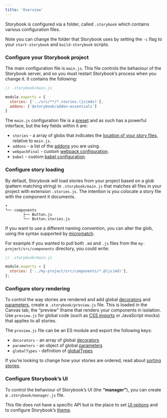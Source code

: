 ```yaml
---
title: 'Overview'
---
```


Storybook is configured via a folder, called `.storybook` which contains various configuration files. 

<div class=".aside">

Note you can change the folder that Storybook uses by setting the `-c` flag to your `start-storybook` and `build-storybook` scripts.

</div>


### Configure your Storybook project

The main configuration file is `main.js`. This file controls the behaviour of the Storybook server, and so you must restart Storybook’s process when you change it. It contains the following:

```js
// .storybook/main.js

module.exports = {
  stories: ['../src/**/*.stories.(js|mdx)'],
  addons: ['@storybook/addon-essentials']
}
```

The `main.js` configuration file is a [preset](../api/addons#addon-presets) and as such has a powerful interface, but the key fields within it are:

- `stories` - a array of globs that indicates the [location of your story files](#configure-story-loading), relative to `main.js`.
- `addons` - a list of the [addons](/addons) you are using.
- `webpackFinal` - custom [webpack configuration](./integration#extending-storybooks-webpack-config).
- `babel` - custom [babel configuration](./integration#babel).

### Configure story loading

By default, Storybook will load stories from your project based on a glob (pattern matching string) in `.storybook/main.js` that matches all files in your project with extension `.stories.js`. The intention is you colocate a story file with the component it documents.

```
•
└── components
        ├── Button.js
        └── Button.stories.js
```

If you want to use a different naming convention, you can alter the glob, using the syntax supported by [micromatch](https://github.com/micromatch/micromatch#extended-globbing).

For example if you wanted to pull both `.md` and `.js` files from the `my-project/src/components` directory, you could write:

```js
// .storybook/main.js

module.exports = {
  stories: ['../my-project/src/components/*.@(js|md)'],
};
```

### Configure story rendering

To control the way stories are rendered and add global [decorators](../writing-stories/decorators#global-decorators) and [parameters](..writing-stories/parameters#global-parameters), create a  `.storybook/preview.js` file. This is loaded in the Canvas tab, the “preview” iframe that renders your components in isolation. Use `preview.js` for global code (such as [CSS imports](../get-started/setup#render-component-styles) or JavaScript mocks) that applies to all stories.

The `preview.js` file can be an ES module and export the following keys: 

- `decorators` - an array of global [decorators](../writing-stories/decorators#global-decorators)
- `parameters` - an object of global [parameters](..writing-stories/parameters#global-parameters)
- `globalTypes` - definition of [globalTypes](../essentials/toolbars-and-globals#global-types-and-the-toolbar-annotation)

If you’re looking to change how your stories are ordered, read about [sorting stories](../writing-stories/naming-components-and-hierarchy#sorting-stories).

### Configure Storybook’s UI

To control the behaviour of Storybook’s UI (the **“manager”**), you can create a `.storybook/manager.js` file.

This file does not have a specific API but is the place to set [UI options](./user-interface) and to configure Storybook’s [theme](./user-interface#theming).
